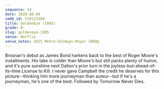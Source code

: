 ```yaml
---
sequence: 14
date: 2020-08-04
imdb_id: tt0113189
title: GoldenEye (1995)
grade: B-
slug: goldeneye-1995
venue: Netflix
venue_notes: 2015 Metro-Goldwyn-Mayer 1080p
---
```


Brosnan's debut as James Bond harkens back to the best of Roger Moore's installments. His take is colder than Moore's but still packs plenty of humor, and it's pure sunshine next Dalton's prior turn in the joyless-but-ahead-of-its-time <span data-imdb-id="tt0097742">License to Kill</span>. I never gave Campbell the credit he deserves for this picture--thinking him more journeyman than auteur--but if he's a journeyman, he's one of the best. Followed by <span data-imdb-id="tt0120347">Tomorrow Never Dies</span>.